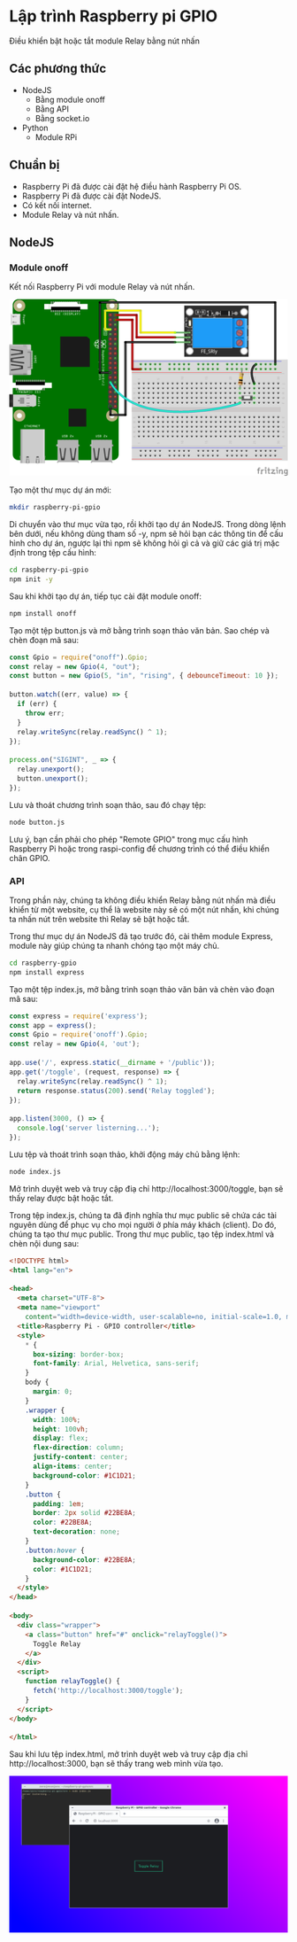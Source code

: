 # Lập trình Raspberry pi GPIO

Điều khiển bật hoặc tắt module Relay bằng nút nhấn

## Các phương thức

- NodeJS
  - Bằng module onoff
  - Bằng API
  - Bằng socket.io
- Python
  - Module RPi

## Chuẩn bị

- Raspberry Pi đã được cài đặt hệ điều hành Raspberry Pi OS.
- Raspberry Pi đã được cài đặt NodeJS.
- Có kết nối internet.
- Module Relay và nút nhấn.

## NodeJS

### Module onoff

Kết nối Raspberry Pi với module Relay và nút nhấn.

![fritzing](./fritzing/raspberry-pi-gpio.png)

Tạo một thư mục dự án mới:

```sh
mkdir raspberry-pi-gpio
```

Di chuyển vào thư mục vừa tạo, rồi khởi tạo dự án NodeJS. Trong dòng lệnh bên dưới, nếu không dùng tham số -y, npm sẽ hỏi bạn các thông tin để cấu hình cho dự án, ngược lại thì npm sẽ không hỏi gì cả và giữ các giá trị mặc định trong tệp cấu hình:

```sh
cd raspberry-pi-gpio
npm init -y
```

Sau khi khởi tạo dự án, tiếp tục cài đặt module onoff:

```sh
npm install onoff
```

Tạo một tệp button.js và mở bằng trình soạn thảo văn bản. Sao chép và chèn đoạn mã sau:

```javascript
const Gpio = require("onoff").Gpio;
const relay = new Gpio(4, "out");
const button = new Gpio(5, "in", "rising", { debounceTimeout: 10 });

button.watch((err, value) => {
  if (err) {
    throw err;
  }
  relay.writeSync(relay.readSync() ^ 1);
});

process.on("SIGINT", _ => {
  relay.unexport();
  button.unexport();
});
```

Lưu và thoát chương trình soạn thảo, sau đó chạy tệp:

```sh
node button.js
```

Lưu ý, bạn cần phải cho phép "Remote GPIO" trong mục cấu hình Raspberry Pi hoặc trong raspi-config để chương trình có thể điều khiển chân GPIO.

### API

Trong phần này, chúng ta không điều khiển Relay bằng nút nhấn mà điều khiển từ một website, cụ thể là website này sẽ có một nút nhấn, khi chúng ta nhấn nút trên website thì Relay sẽ bật hoặc tắt.

Trong thư mục dự án NodeJS đã tạo trước đó, cài thêm module Express, module này giúp chúng ta nhanh chóng tạo một máy chủ.

```sh
cd raspberry-gpio
npm install express
```
Tạo một tệp index.js, mở bằng trình soạn thảo văn bản và chèn vào đoạn mã sau:

```javascript
const express = require('express');
const app = express();
const Gpio = require('onoff').Gpio;
const relay = new Gpio(4, 'out');

app.use('/', express.static(__dirname + '/public'));
app.get('/toggle', (request, response) => {
  relay.writeSync(relay.readSync() ^ 1);
  return response.status(200).send('Relay toggled');
});

app.listen(3000, () => {
  console.log('server listerning...');
});
```

Lưu tệp và thoát trình soạn thảo, khởi động máy chủ bằng lệnh:

```sh
node index.js
```

Mở trình duyệt web và truy cập điạ chỉ http://localhost:3000/toggle, bạn sẽ thấy relay được bật hoặc tắt.

Trong tệp index.js, chúng ta đã định nghĩa thư mục public sẽ chứa các tài nguyên dùng để phục vụ cho mọi người ở phía máy khách (client). Do đó, chúng ta tạo thư mục public. Trong thư mục public, tạo tệp index.html và chèn nội dung sau:

```html
<!DOCTYPE html>
<html lang="en">

<head>
  <meta charset="UTF-8">
  <meta name="viewport"
    content="width=device-width, user-scalable=no, initial-scale=1.0, maximum-scale=1.0, minimum-scale=1.0">
  <title>Raspberry Pi - GPIO controller</title>
  <style>
    * {
      box-sizing: border-box;
      font-family: Arial, Helvetica, sans-serif;
    }
    body {
      margin: 0;
    }
    .wrapper {
      width: 100%;
      height: 100vh;
      display: flex;
      flex-direction: column;
      justify-content: center;
      align-items: center;
      background-color: #1C1D21;
    }
    .button {
      padding: 1em;
      border: 2px solid #22BE8A;
      color: #22BE8A;
      text-decoration: none;
    }
    .button:hover {
      background-color: #22BE8A;
      color: #1C1D21;
    }
  </style>
</head>

<body>
  <div class="wrapper">
    <a class="button" href="#" onclick="relayToggle()">
      Toggle Relay
    </a>
  </div>
  <script>
    function relayToggle() {
      fetch('http://localhost:3000/toggle');
    }
  </script>
</body>

</html>
```

Sau khi lưu tệp index.html, mở trình duyệt web và truy cập địa chỉ http://localhost:3000, bạn sẽ thấy trang web mình vừa tạo.

![web-server](./screenshots/20201230084034-screenshot.png)

